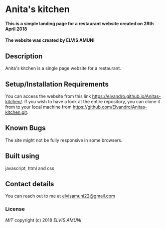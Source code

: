 # Anita's kitchen
#### This is a simple landing page for a restaurant website created on 28th April 2018
#### The website was created by **ELVIS AMUNI**
## Description
Anita's kitchen is a single page website for a restaurant.
## Setup/Installation Requirements
You can access the website from this link https://elvandro.github.io/Anitas-kitchen/. If you wish to have a look at the entire repository, you can clone it from to your local machine from https://github.com/Elvandro/Anitas-kitchen.git.
## Known Bugs
The site might not be fully responsive in some browsers.
## Built using
javascript,
html
and
css
## Contact details
You can reach out to me at elvisamuni22@gmail.com
### License
*MIT* copyright (c) 2018 *ELVIS AMUNI*
